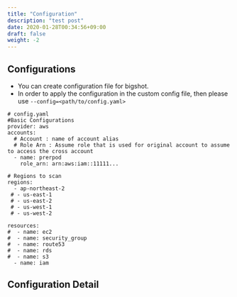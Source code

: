 ```yaml
---
title: "Configuration"
description: "test post"
date: 2020-01-28T00:34:56+09:00
draft: false
weight: -2
---
```


## Configurations
- You can create configuration file for bigshot.
- In order to apply the configuration in the custom config file, then please use `--config=<path/to/config.yaml>`
```
# config.yaml
#Basic Configurations
provider: aws
accounts:
  # Account : name of account alias
  # Role Arn : Assume role that is used for original account to assume to access the cross account
  - name: prerpod
    role_arn: arn:aws:iam::11111...

# Regions to scan
regions:
  - ap-northeast-2
 # - us-east-1
 # - us-east-2
 # - us-west-1
 # - us-west-2

resources:
#  - name: ec2
#  - name: security_group
#  - name: route53
#  - name: rds
#  - name: s3
  - name: iam
```


## Configuration Detail